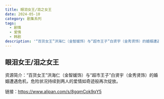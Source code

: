 ```yaml
---
title: 眼泪女王/泪之女王
date: 2024-05-10
category: 剧集系列
tags:
  - 剧情
  - 爱情
  - 韩剧
description: '“百货女王”洪海仁（金智媛饰）与“超市王子”白贤宇（金秀贤饰）的婚姻遭遇危机，危险状况持续到两人的爱情如奇迹般再次绽放。'
---
```


## 眼泪女王/泪之女王

资源简介：“百货女王”洪海仁（金智媛饰）与“超市王子”白贤宇（金秀贤饰）的婚姻遭遇危机，危险状况持续到两人的爱情如奇迹般再次绽放。

链接：https://www.alipan.com/s/8gqmCok9qY5
